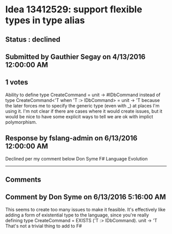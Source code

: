 # Idea 13412529: support flexible types in type alias #

## Status : declined

## Submitted by Gauthier Segay on 4/13/2016 12:00:00 AM

## 1 votes

Ability to define
type CreateCommand = unit -> #IDbCommand
instead of
type CreateCommand<'T when 'T :> IDbCommand> = unit -> 'T
because the later forces me to specify the generic type (even with _) at places I'm using it.
I'm not clear if there are cases where it would create issues, but it would be nice to have some explicit ways to tell we are ok with implict polymorphism.



## Response by fslang-admin on 6/13/2016 12:00:00 AM

Declined per my comment below
Don Syme
F# Language Evolution

------------------------
## Comments


## Comment by Don Syme on 6/13/2016 5:16:00 AM
This seems to create too many issues to make it feasible. It's effectively like adding a form of existential type to the language, since you're really defining
type CreateCommand = EXISTS ('T :> IDbCommand). unit -> 'T
That's not a trivial thing to add to F#

